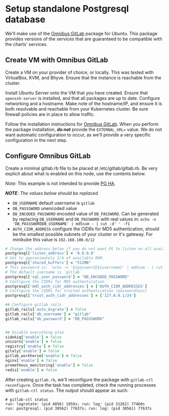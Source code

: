# Setup standalone Postgresql database

We'll make use of the [Omnibus GitLab][] package for Ubuntu. This package provides versions of the services that are guaranteed to be compatible with the charts' services.

## Create VM with Omnibus GitLab

Create a VM on your provider of choice, or locally. This was tested with VirtualBox, KVM, and Bhyve.
Ensure that the instance is reachable from the cluster.

Install Ubuntu Server onto the VM that you have created. Ensure that `openssh-server` is installed, and that all packages are up to date.
Configure networking and a hostname. Make note of the hostname/IP, and ensure it is both resolvable and reachable from your Kubernetes cluster.
Be sure firewall policies are in place to allow traffic.

Follow the installation instructions for [Omnibus GitLab][]. When you perform the package installation, **_do not_** provide the `EXTERNAL_URL=` value. We do not want automatic configuration to occur, as we'll provide a very specific configuration in the next step.

## Configure Omnibus GitLab

Create a minimal gitlab.rb file to be placed at /etc/gitlab/gitlab.rb. Be very explicit about what is enabled on this node, use the contents below.

*Note*: This example is not intended to provide [PG HA](https://docs.gitlab.com/ee/administration/high_availability/database.html).

_**NOTE**: The values below should be replaced_

* `DB_USERNAME` default username is `gitlab`
* `DB_PASSSWORD` unencoded value
* `DB_ENCODED_PASSWORD` encoded value of `DB_PASSWORD`. Can be generated by replacing `DB_USERNAME` and `DB_PASSWORD` with real values in: `echo -n 'DB_PASSSWORDDB_USERNAME' | md5sum - | cut -d' ' -f1`
* `AUTH_CIDR_ADDRESS` configure the CIDRs for MD5 authentication, should be the smallest possible subnets of your cluster or it's gateway. For minikube this value is `192.168.100.0/12`

```Ruby
# Change the address below if you do not want PG to listen on all available addresses
postgresql['listen_address'] = '0.0.0.0'
# Set to approximately 1/4 of available RAM.
postgresql['shared_buffers'] = "512MB"
# This password is: `echo -n '${password}${username}' | md5sum - | cut -d' ' -f1`
# The default username is `gitlab`
postgresql['sql_user_password'] = "DB_ENCODED_PASSWORD"
# Configure the CIDRs for MD5 authentication
postgresql['md5_auth_cidr_addresses'] = ['AUTH_CIDR_ADDRESSES']
# Configure the CIDRs for trusted authentication (passwordless)
postgresql['trust_auth_cidr_addresses'] = ['127.0.0.1/24']

## Configure gitlab_rails
gitlab_rails['auto_migrate'] = false
gitlab_rails['db_username'] = "gitlab"
gitlab_rails['db_password'] = "DB_PASSSWORD"


## Disable everything else
sidekiq['enable'] = false
unicorn['enable'] = false
registry['enable'] = false
gitaly['enable'] = false
gitlab_workhorse['enable'] = false
nginx['enable'] = false
prometheus_monitoring['enable'] = false
redis['enable'] = false
```

After creating `gitlab.rb`, we'll reconfigure the package with `gitlab-ctl reconfigure`. Once the task has completed, check the running processes with `gitlab-ctl status`. The output should appear as such:
```
# gitlab-ctl status
run: logrotate: (pid 4856) 1859s; run: log: (pid 31262) 77460s
run: postgresql: (pid 30562) 77637s; run: log: (pid 30561) 77637s
```

[Omnibus GitLab]: https://about.gitlab.com/installation/#ubuntu

